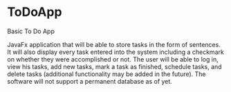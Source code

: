 # ToDoApp
Basic To Do App

JavaFx application that will be able to store tasks in the form of 
sentences. It will also display every task entered into the system 
including a checkmark on whether they were accomplished or not. 
The user will be able to log in, view his tasks, add new tasks,
mark a task as finished, schedule tasks, and delete tasks (additional 
functionality may be added in the future). 
The software will not support a permanent database as of yet.
